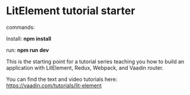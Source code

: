 # LitElement tutorial starter

commands:

Install: **npm install**


run: **npm run dev**



This is the starting point for a tutorial series teaching you how to build an application with LitElement, Redux, Webpack, and Vaadin router.

You can find the text and video tutorials here:
https://vaadin.com/tutorials/lit-element
